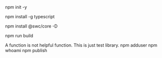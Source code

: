 
npm init -y

npm install -g typescript

npm install @swc/core -D

npm run build

A function is not helpful function. This is just test library.
npm adduser
npm whoami
npm publish